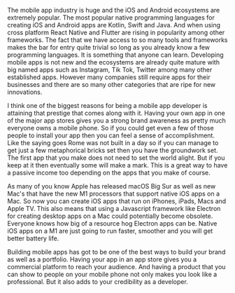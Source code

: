 The mobile app industry is huge and the iOS and Android ecosystems are extremely popular. The most popular native programming languages for creating iOS and Android apps are Kotlin, Swift and Java. And when using cross platform React Native and Flutter are rising in popularity among other frameworks. The fact that we have access to so many tools and frameworks makes the bar for entry quite trivial so long as you already know a few programming languages. It is something that anyone can learn. Developing mobile apps is not new and the ecosystems are already quite mature with big named apps such as Instagram, Tik Tok, Twitter among many other established apps. However many companies still require apps for their businesses and there are so many other categories that are ripe for new innovations.

I think one of the biggest reasons for being a mobile app developer is attaining that prestige that comes along with it. Having your own app in one of the major app stores gives you a strong brand awareness as pretty much everyone owns a mobile phone. So if you could get even a few of those people to install your app then you can feel a sense of accomplishment. Like the saying goes Rome was not built in a day so if you can manage to get just a few metaphorical bricks set then you have the groundwork set. The first app that you make does not need to set the world alight. But if you keep at it then eventually some will make a mark. This is a great way to have a passive income too depending on the apps that you make of course.

As many of you know Apple has released macOS Big Sur as well as new Mac's that have the new M1 processors that support native iOS apps on a Mac. So now you can create iOS apps that run on iPhones, iPads, Macs and Apple TV. This also means that using a Javascript framework like Electron for creating desktop apps on a Mac could potentially become obsolete. Everyone knows how big of a resource hog Electron apps can be. Native iOS apps on a M1 are just going to run faster, smoother and you will get better battery life.

Building mobile apps has got to be one of the best ways to build your brand as well as a portfolio. Having your app in an app store gives you a commercial platform to reach your audience. And having a product that you can show to people on your mobile phone not only makes you look like a professional. But it also adds to your credibility as a developer.
